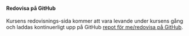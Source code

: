 #### Redovisa på GitHub

Kursens redovisnings-sida kommer att vara levande under kursens gång och laddas kontinuerligt upp på GitHub [repot för me/redovisa på GitHub](https://github.com/idasoffia/redovisa).
